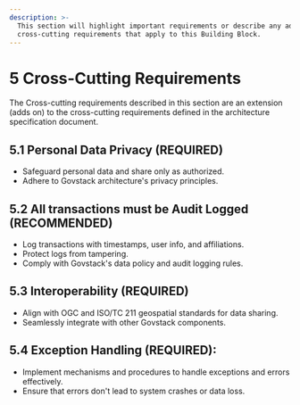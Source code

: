 ```yaml
---
description: >-
  This section will highlight important requirements or describe any additional
  cross-cutting requirements that apply to this Building Block.
---
```


# 5 Cross-Cutting Requirements

The Cross-cutting requirements described in this section are an extension (adds on) to the cross-cutting requirements defined in the architecture specification document.

## 5.1 Personal Data Privacy (REQUIRED)

* Safeguard personal data and share only as authorized.&#x20;
* Adhere to Govstack architecture's privacy principles.

## 5.2 All transactions must be Audit Logged (RECOMMENDED)

* Log transactions with timestamps, user info, and affiliations.&#x20;
* Protect logs from tampering.&#x20;
* Comply with Govstack's data policy and audit logging rules.

## 5.3 Interoperability (REQUIRED)

* Align with OGC and ISO/TC 211 geospatial standards for data sharing.&#x20;
* Seamlessly integrate with other Govstack components.

## 5.4 Exception Handling (REQUIRED):

* Implement mechanisms and procedures to handle exceptions and errors effectively.&#x20;
* Ensure that errors don't lead to system crashes or data loss.
